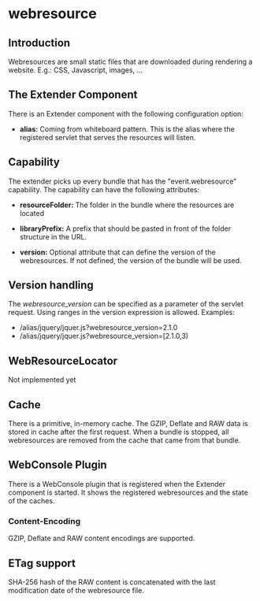 webresource
===========

## Introduction

Webresources are small static files that are downloaded during rendering
a website. E.g.: CSS, Javascript, images, ...


## The Extender Component

There is an Extender component with the following configuration option:

 - __alias:__ Coming from whiteboard pattern. This is the alias where the
   registered servlet that serves the resources will listen.


## Capability

The extender picks up every bundle that has the "everit.webresource"
capability. The capability can have the following attributes:

 - __resourceFolder:__ The folder in the bundle where the resources
   are located

 - __libraryPrefix:__ A prefix that should be pasted in front of the
   folder structure in the URL.

 - __version:__ Optional attribute that can define the version of the
   webresources. If not defined, the version of the bundle will be used.


## Version handling

The _webresource_version_ can be specified as a parameter of the servlet
request. Using ranges in the version expression is allowed. Examples: 

 - /alias/jquery/jquer.js?webresource_version=2.1.0
 - /alias/jquery/jquer.js?webresource_version=[2.1.0,3)


## WebResourceLocator

Not implemented yet

## Cache

There is a primitive, in-memory cache. The GZIP, Deflate and RAW data is
stored in cache after the first request. When a bundle is stopped, all
webresources are removed from the cache that came from that bundle.


## WebConsole Plugin

There is a WebConsole plugin that is registered when the Extender component
is started. It shows the registered webresources and the state of the caches.


### Content-Encoding

GZIP, Deflate and RAW content encodings are supported.

## ETag support

SHA-256 hash of the RAW content is concatenated with the last modification date
of the webresource file.